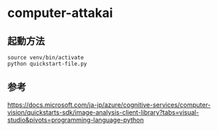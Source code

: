 # computer-attakai

## 起動方法
```
source venv/bin/activate
python quickstart-file.py
```

## 参考
https://docs.microsoft.com/ja-jp/azure/cognitive-services/computer-vision/quickstarts-sdk/image-analysis-client-library?tabs=visual-studio&pivots=programming-language-python
